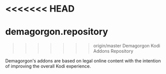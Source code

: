 <<<<<<< HEAD
=======
# demagorgon.repository
>>>>>>> origin/master
Demagorgon Kodi Addons Repository

Demagorgon's addons are based on legal online content with the intention of improving the overall Kodi experience.

